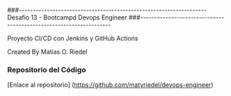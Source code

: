 ###-------------------------------------------------------------------
Desafio 13 - Bootcampd Devops Engineer
###-------------------------------------------------------------------

Proyecto CI/CD con Jenkins y GitHub Actions

Created By Matias O. Riedel

### Repositorio del Código
[Enlace al repositorio] (https://github.com/matyriedel/devops-engineer)